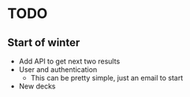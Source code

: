 # TODO
## Start of winter 
* Add API to get next two results 
* User and authentication
    - This can be pretty simple, just an email to start
* New decks
